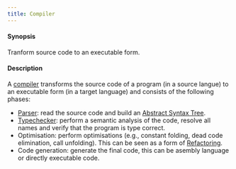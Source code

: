 ```yaml
---
title: Compiler
---
```


#### Synopsis

Tranform source code to an executable form.

#### Description

A [compiler](http://en.wikipedia.org/wiki/Compiler) transforms the source code of a program (in a source langue) to an executable form
(in a target language)
and consists of the following phases:

*  [Parser](../../Rascalopedia/Parser): read the source code and build an [Abstract Syntax Tree](../../Rascalopedia/AbstractSyntaxTree).
*  [Typechecker](../../Rascalopedia/Typechecker): perform a semantic analysis of the code, resolve all names
  and verify that the program is type correct.
*  Optimisation: perform optimisations (e.g., constant folding, dead code elimination, call unfolding).
  This can be seen as a form of [Refactoring](../../Rascalopedia/Refactoring).
*  Code generation: generate the final code, this can be asembly language or directly executable code.

